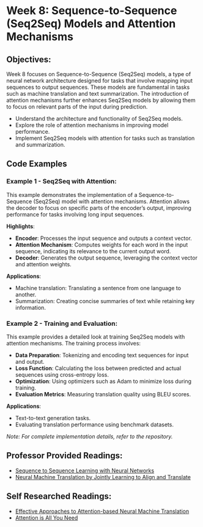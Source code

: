 # **Week 8: Sequence-to-Sequence (Seq2Seq) Models and Attention Mechanisms**

## **Objectives:**

Week 8 focuses on Sequence-to-Sequence (Seq2Seq) models, a type of neural network architecture designed for tasks that involve mapping input sequences to output sequences. These models are fundamental in tasks such as machine translation and text summarization. The introduction of attention mechanisms further enhances Seq2Seq models by allowing them to focus on relevant parts of the input during prediction.

- Understand the architecture and functionality of Seq2Seq models.
- Explore the role of attention mechanisms in improving model performance.
- Implement Seq2Seq models with attention for tasks such as translation and summarization.

## **Code Examples**

### Example 1 - Seq2Seq with Attention:
This example demonstrates the implementation of a Sequence-to-Sequence (Seq2Seq) model with attention mechanisms. Attention allows the decoder to focus on specific parts of the encoder’s output, improving performance for tasks involving long input sequences.

**Highlights**:
- **Encoder**: Processes the input sequence and outputs a context vector.
- **Attention Mechanism**: Computes weights for each word in the input sequence, indicating its relevance to the current output word.
- **Decoder**: Generates the output sequence, leveraging the context vector and attention weights.

**Applications**:
- Machine translation: Translating a sentence from one language to another.
- Summarization: Creating concise summaries of text while retaining key information.

### Example 2 - Training and Evaluation:
This example provides a detailed look at training Seq2Seq models with attention mechanisms. The training process involves:
- **Data Preparation**: Tokenizing and encoding text sequences for input and output.
- **Loss Function**: Calculating the loss between predicted and actual sequences using cross-entropy loss.
- **Optimization**: Using optimizers such as Adam to minimize loss during training.
- **Evaluation Metrics**: Measuring translation quality using BLEU scores.

**Applications**:
- Text-to-text generation tasks.
- Evaluating translation performance using benchmark datasets.

*Note: For complete implementation details, refer to the repository.*  

## **Professor Provided Readings:**

- [Sequence to Sequence Learning with Neural Networks](https://arxiv.org/abs/1409.3215)
- [Neural Machine Translation by Jointly Learning to Align and Translate](https://arxiv.org/abs/1409.0473)

## **Self Researched Readings:**

- [Effective Approaches to Attention-based Neural Machine Translation](https://arxiv.org/abs/1508.04025)
- [Attention is All You Need](https://arxiv.org/abs/1706.03762)

